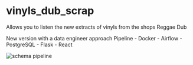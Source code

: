 # vinyls_dub_scrap

Allows you to listen the new extracts of vinyls from the shops Reggae Dub

New version with a data engineer approach
Pipeline - Docker - Airflow - PostgreSQL - Flask - React


![schema pipeline](https://github.com/Kyytox/vinyls_dub_scrap/blob/master/ressources/schema_pipeline_vinyls_dub_scrap.png)

